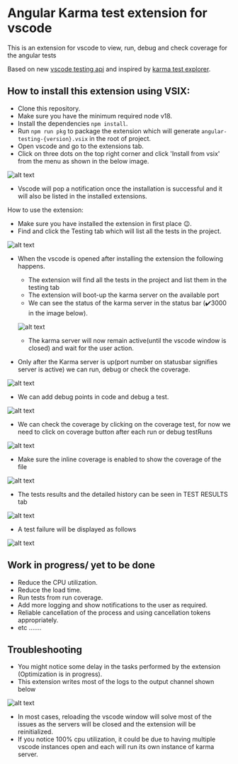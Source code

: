 # Angular Karma test extension for vscode
This is an extension for vscode to view, run, debug and check coverage for the angular tests

Based on new [vscode testing api](https://code.visualstudio.com/api/extension-guides/testing) and inspired by [karma test explorer](https://github.com/lucono/karma-test-explorer).


## How to install this extension using VSIX:

- Clone this repository.
- Make sure you have the minimum required node v18.
- Install the dependencies `npm install`.
- Run `npm run pkg` to package the extension which will generate `angular-testing-{version}.vsix` in the root of project.
- Open vscode and go to the extensions tab.
- Click on three dots on the top right corner and click 'Install from vsix' from the menu as shown in the below image.

![alt text](images/image.png)
- Vscode will pop a notification once the installation is successful and it will also be listed in the installed extensions.

How to use the extension:
- Make sure you have installed the extension in first place 😉.
- Find and click the Testing tab which will list all the tests in the project.

![alt text](images/image-1.png)
- When the vscode is opened after installing the extension the following happens.
    - The extension will find all the tests in the project and list them in the testing tab
    - The extension will boot-up the karma server on the available port
    - We can see the status of the karma server in the status bar (✔️3000 in the image below).

    ![alt text](images/image-2.png)
    - The karma server will now remain active(until the vscode window is closed) and wait for the user action.
- Only after the Karma server is up(port number on statusbar signifies server is active) we can run, debug or check the coverage.

![alt text](images/image-3.png)

- We can add debug points in code and debug a test.

![alt text](images/image-4.png)

- We can check the coverage by clicking on the coverage test, for now we need to click on coverage button after each run or debug testRuns

![alt text](images/image-5.png)

- Make sure the inline coverage is enabled to show the coverage of the file

![alt text](images/image-7.png)

- The tests results and the detailed history can be seen in TEST RESULTS tab

![alt text](images/image-8.png)

- A test failure will be displayed as follows

![alt text](images/image-9.png)

## Work in progress/ yet to be done
- Reduce the CPU utilization.
- Reduce the load time.
- Run tests from run coverage.
- Add more logging and show notifications to the user as required.
- Reliable cancellation of the process and using cancellation tokens appropriately.
- etc .......


## Troubleshooting
- You might notice some delay in the tasks performed by the extension
(Optimization is in progress).
- This extension writes most of the logs to the output channel shown below

![alt text](images/image-10.png)
- In most cases, reloading the vscode window will solve most of the issues as the servers will be closed and the extension will be reinitialized.
- If you notice 100% cpu utilization, it could be due to having multiple vscode instances open and each will run its own instance of karma server.

